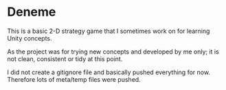 # Deneme

This is a basic 2-D strategy game that I sometimes work on for learning Unity concepts. 

As the project was for trying new concepts and developed by me only; it is not clean, consistent or tidy at this point. 

I did not create a gitignore file and basically pushed everything for now. Therefore lots of meta/temp files were pushed.

